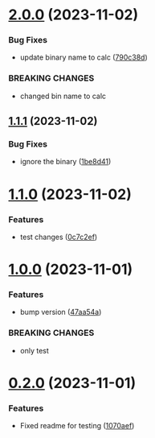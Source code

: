# [2.0.0](https://github.com/ajilraju/go-demo-cal/compare/v1.1.1...v2.0.0) (2023-11-02)


### Bug Fixes

* update binary name to calc ([790c38d](https://github.com/ajilraju/go-demo-cal/commit/790c38d28a1ccb0a8681d01c9923c0e1564ebcbe))


### BREAKING CHANGES

* changed bin name to calc



## [1.1.1](https://github.com/ajilraju/go-demo-cal/compare/v1.1.0...v1.1.1) (2023-11-02)


### Bug Fixes

* ignore the binary ([1be8d41](https://github.com/ajilraju/go-demo-cal/commit/1be8d4183774479bbd319fe055e50e6aecd20823))



# [1.1.0](https://github.com/ajilraju/go-demo-cal/compare/v1.0.0...v1.1.0) (2023-11-02)


### Features

* test changes ([0c7c2ef](https://github.com/ajilraju/go-demo-cal/commit/0c7c2ef316c98b684c9ac90a2d37c5a86d35f4fa))



# [1.0.0](https://github.com/ajilraju/go-demo-cal/compare/v0.2.0...v1.0.0) (2023-11-01)


### Features

* bump version ([47aa54a](https://github.com/ajilraju/go-demo-cal/commit/47aa54af18d5aa949c0bbcd43794643e9dd94a76))


### BREAKING CHANGES

* only test



# [0.2.0](https://github.com/ajilraju/go-demo-cal/compare/v0.1.1...v0.2.0) (2023-11-01)


### Features

* Fixed readme for testing ([1070aef](https://github.com/ajilraju/go-demo-cal/commit/1070aefd352607f985a5730634ed4614ed67adca))



